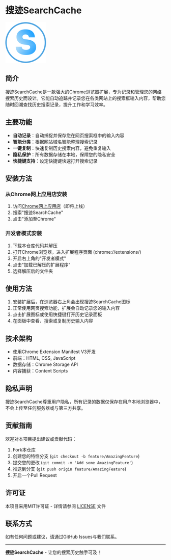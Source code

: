 # 搜迹SearchCache

![搜迹SearchCache Logo](搜迹SearchCache/images/icon128.png)

## 简介

搜迹SearchCache是一款强大的Chrome浏览器扩展，专为记录和管理您的网络搜索历史而设计。它能自动追踪并记录您在各类网站上的搜索框输入内容，帮助您随时回溯查找历史搜索记录，提升工作和学习效率。

## 主要功能

- **自动记录**：自动捕捉并保存您在网页搜索框中的输入内容
- **智能分类**：根据网站域名智能整理搜索记录
- **一键复制**：快速复制历史搜索内容，避免重复输入
- **隐私保护**：所有数据存储在本地，保障您的隐私安全
- **快捷键支持**：设定快捷键快速打开搜索记录

## 安装方法

### 从Chrome网上应用店安装

1. 访问[Chrome网上应用店](https://chrome.google.com/webstore/category/extensions)（即将上线）
2. 搜索"搜迹SearchCache"
3. 点击"添加至Chrome"

### 开发者模式安装

1. 下载本仓库代码并解压
2. 打开Chrome浏览器，进入扩展程序页面 (chrome://extensions/)
3. 开启右上角的"开发者模式"
4. 点击"加载已解压的扩展程序"
5. 选择解压后的文件夹

## 使用方法

1. 安装扩展后，在浏览器右上角会出现搜迹SearchCache图标
2. 正常使用网页搜索功能，扩展会自动记录您的输入内容
3. 点击扩展图标或使用快捷键打开历史记录面板
4. 在面板中查看、搜索或复制历史输入内容

## 技术架构

- 使用Chrome Extension Manifest V3开发
- 前端：HTML, CSS, JavaScript
- 数据存储：Chrome Storage API
- 内容捕获：Content Scripts

## 隐私声明

搜迹SearchCache尊重用户隐私，所有记录的数据仅保存在用户本地浏览器中，不会上传至任何服务器或与第三方共享。

## 贡献指南

欢迎对本项目提出建议或贡献代码：

1. Fork本仓库
2. 创建您的特性分支 (`git checkout -b feature/AmazingFeature`)
3. 提交您的更改 (`git commit -m 'Add some AmazingFeature'`)
4. 推送到分支 (`git push origin feature/AmazingFeature`)
5. 开启一个Pull Request

## 许可证

本项目采用MIT许可证 - 详情请参阅 [LICENSE](LICENSE) 文件

## 联系方式

如有任何问题或建议，请通过GitHub Issues与我们联系。

---

**搜迹SearchCache** - 让您的搜索历史触手可及！
